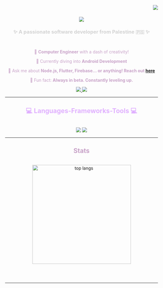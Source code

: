 <img align="right" src="https://visitor-badge.laobi.icu/badge?page_id=daliakhlaif.daliakhlaif" />

<h1 align="center">
    <img src="https://readme-typing-svg.herokuapp.com/?font=Righteous&size=35&color=41B3A2&center=true&vCenter=true&width=500&height=70&duration=4000&lines=Hi+there!+👋;+I'm+Dalia+Khlaif!;" />
</h1>

<h3 align="center" style="color:#D3D3D3;">✨ A passionate software developer from Palestine 🇵🇸 ✨</h3>

<br/>

<div align="center" style="color:#C8A2C8;">
 
 🔭 **Computer Engineer** with a dash of creativity! 
 
 🌱 Currently diving into **Android Development**

 💬 Ask me about **Node.js, Flutter, Firebase... or anything! Reach out [here](https://github.com/daliakhlaif/daliakhlaif/issues)**

 💫 Fun fact: **Always in beta. Constantly leveling up.**

</div>

<div align="center"> 
  <a href="mailto:dalia.2001.kh@gmail.com">
    <img src="https://img.shields.io/badge/Gmail-D14836?style=for-the-badge&logo=gmail&logoColor=white" />
  </a>
  <a href="https://linkedin.com/in/dalia-khlaif-04351224b" target="_blank">
    <img src="https://img.shields.io/badge/LinkedIn-0077B5?style=for-the-badge&logo=linkedin&logoColor=white" target="_blank" />
  </a>
</div>


<hr/>

<h2 align="center" style="color:#E0B0FF;">💻 Languages-Frameworks-Tools 💻</h2>
<br/>
<div align="center">
    <img src="https://skillicons.dev/icons?i=bootstrap,html,css,vscode,androidstudio,github,figma,git" />
    <img src="https://skillicons.dev/icons?i=nodejs,javascript,express,flutter,dart,firebase,mongodb,c,java,mysql,kotlin" /><br>
</div>

<hr/>

<h2 align="center" style="color:#C8A2C8;">Stats</h2>
<br>
<div align="center">
 <img width=325 align="center" src="https://github-readme-stats.vercel.app/api/top-langs/?username=daliakhlaif&hide=HTML&langs_count=8&layout=compact&theme=default&border_radius=10&size_weight=0.5&count_weight=0.5&exclude_repo=github-readme-stats" alt="top langs" />


</div>

<br/><br/>

<hr/>
